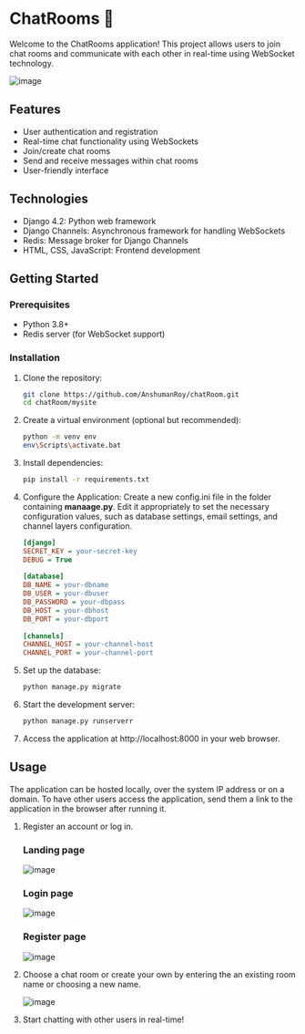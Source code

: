 # ChatRooms 💬

Welcome to the ChatRooms application! This project allows users to join chat rooms and communicate with each other in real-time using WebSocket technology.

![image](https://github.com/AnshumanRoy/chatRoom/assets/56593553/e91787ca-b293-4e22-982f-0782217dadb5)


## Features

- User authentication and registration
- Real-time chat functionality using WebSockets
- Join/create chat rooms
- Send and receive messages within chat rooms
- User-friendly interface

## Technologies

- Django 4.2: Python web framework
- Django Channels: Asynchronous framework for handling WebSockets
- Redis: Message broker for Django Channels
- HTML, CSS, JavaScript: Frontend development

## Getting Started

### Prerequisites

- Python 3.8+
- Redis server (for WebSocket support)

### Installation

1. Clone the repository:
   
   ```sh
   git clone https://github.com/AnshumanRoy/chatRoom.git
   cd chatRoom/mysite

2. Create a virtual environment (optional but recommended):

   ```sh
   python -m venv env
   env\Scripts\activate.bat

3. Install dependencies:

   ```sh
   pip install -r requirements.txt

4. Configure the Application:
   Create a new config.ini file in the folder containing **manaage.py**. Edit it appropriately to set the necessary configuration values, such as database settings, email settings, and channel layers configuration.

   ```ini
   [django]
   SECRET_KEY = your-secret-key
   DEBUG = True
    
   [database]
   DB_NAME = your-dbname
   DB_USER = your-dbuser
   DB_PASSWORD = your-dbpass
   DB_HOST = your-dbhost
   DB_PORT = your-dbport
    
   [channels]
   CHANNEL_HOST = your-channel-host
   CHANNEL_PORT = your-channel-port

6. Set up the database:

   ```sh
   python manage.py migrate

7. Start the development server:

   ```sh
   python manage.py runserverr

8. Access the application at http://localhost:8000 in your web browser.

## Usage

The application can be hosted locally, over the system IP address or on a domain. To have other users access the application, send them a link to the application in the browser after running it.

1. Register an account or log in.

   ### Landing page
   ![image](https://github.com/AnshumanRoy/chatRoom/assets/56593553/25e8a7ac-3a58-475c-a03f-a01a44ca3e29)

   ### Login page
   ![image](https://github.com/AnshumanRoy/chatRoom/assets/56593553/36eb5c09-26d6-4fda-be12-a7b580fbea87)

   ### Register page
   ![image](https://github.com/AnshumanRoy/chatRoom/assets/56593553/546c4fda-b8d8-4e00-8b9d-f780f8938da4)


3. Choose a chat room or create your own by entering the an existing room name or choosing a new name.

   ![image](https://github.com/AnshumanRoy/chatRoom/assets/56593553/5bf08921-75ef-4067-ab4f-6eccb273cfdb)

5. Start chatting with other users in real-time!
